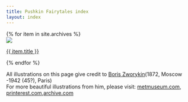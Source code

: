 ```yaml
---
title: Pushkin Fairytales index
layout: index
---
```


<div id = "gallery">
  {% for item in site.archives %}
  <div class = "grid_cell">
    <a href = "{{  item.url | relative_url }}"><img src="{{ item.image-url }}" class="gallery_thumb"></a>
    <p class = "caption"><a href = "{{  item.url | relative_url }}">{{ item.title }}</a></p>
  </div>
{% endfor %}
</div>


All illustrations on this page give credit to [Boris Zworykin](https://arthive.com/borissworykin)(1872, Moscow -1942 (45?), Paris)  
For more beautiful illustrations from him, please visit: [metmuseum.com](https://www.metmuseum.org/art/collection/search#!?q=Boris%20Zvorykin&perPage=20&sortBy=Relevance&offset=0&pageSize=0), [printerest.com](https://www.pinterest.co.uk/OakmossLover/zvorykin-boris-russian-illustrator/),[archive.com](https://arthive.com/borissworykin/exhibitions)  <br><br><br>